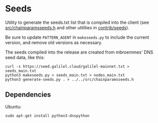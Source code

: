 # Seeds

Utility to generate the seeds.txt list that is compiled into the client (see
[src/chainparamsseeds.h](/src/chainparamsseeds.h) and other utilities in [contrib/seeds](/contrib/seeds)).

Be sure to update `PATTERN_AGENT` in `makeseeds.py` to include the current
version, and remove old versions as necessary.

The seeds compiled into the release are created from mbroemmes' DNS seed data,
like this:

```
curl -s https://seed.galilel.cloud/galilel-mainnet.txt > seeds_main.txt
python3 makeseeds.py < seeds_main.txt > nodes_main.txt
python3 generate-seeds.py . > ../../src/chainparamsseeds.h
```

## Dependencies

Ubuntu:

```
sudo apt-get install python3-dnspython
```
